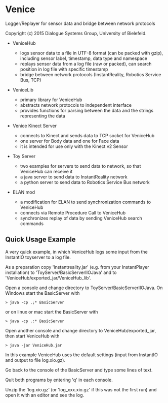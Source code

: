 # Venice
Logger/Replayer for sensor data and bridge between network protocols

Copyright (c) 2015 Dialogue Systems Group, University of Bielefeld.

* VeniceHub
    * logs sensor data to a file in UTF-8 format (can be packed with gzip), including sensor label, timestamp, data type and namespace
    * replays sensor data from a log file (raw or packed), can search position in log file with specific timestamp
    * bridge between network protocols (InstantReality, Robotics Service Bus, TCP)

* VeniceLib
    * primary library for VeniceHub
    * abstracts network protocols to independent interface
    * provides functions for parsing between the data and the strings representing the data

* Venice Kinect Server
    * connects to Kinect and sends data to TCP socket for VeniceHub
    * one server for Body data and one for Face data
    * it is intended for use only with the Kinect v2 Sensor

* Toy Server
    * two examples for servers to send data to network, so that VeniceHub can receive it
    * a java server to send data to InstantReality network
    * a python server to send data to Robotics Service Bus network

* ELAN mod
    * a modification for ELAN to send synchronization commands to VeniceHub
    * connects via Remote Procedure Call to VeniceHub
    * synchronizes replay of data by sending VeniceHub search commands

## Quick Usage Example

A very quick example, in which VeniceHub logs some input from the InstantIO toyserver to a log file.

As a preparation copy 'instantreality.jar' (e.g. from your InstantPlayer installation) to 'ToyServer/BasicServerIIOJava' and to 'VeniceHub/exported_jar/VeniceHub_lib'.

Open a console and change directory to ToyServer/BasicServerIIOJava. On Windows start the BasicServer with

    > java -cp .;* BasicServer

or on linux or mac start the BasicServer with

    > java -cp .:* BasicServer

Open another console and change directory to VeniceHub/exported_jar, then start VeniceHub with

    > java -jar VeniceHub.jar

In this example VeniceHub uses the default settings (input from InstantIO and output to file log.xio.gz).

Go back to the console of the BasicServer and type some lines of text.

Quit both programs by entering 'q' in each console.

Unzip the 'log.xio.gz' (or 'log_xxx.xio.gz' if this was not the first run) and open it with an editor and see the log.